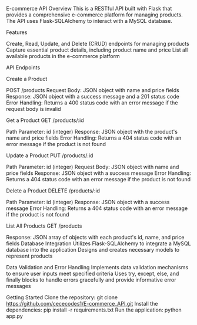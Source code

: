 E-commerce API
Overview
This is a RESTful API built with Flask that provides a comprehensive e-commerce platform for managing products. The API uses Flask-SQLAlchemy to interact with a MySQL database.

Features

Create, Read, Update, and Delete (CRUD) endpoints for managing products
Capture essential product details, including product name and price
List all available products in the e-commerce platform

API Endpoints

Create a Product

POST /products
Request Body: JSON object with name and price fields
Response: JSON object with a success message and a 201 status code
Error Handling: Returns a 400 status code with an error message if the request body is invalid

Get a Product
GET /products/:id

Path Parameter: id (integer)
Response: JSON object with the product's name and price fields
Error Handling: Returns a 404 status code with an error message if the product is not found

Update a Product
PUT /products/:id

Path Parameter: id (integer)
Request Body: JSON object with name and price fields
Response: JSON object with a success message
Error Handling: Returns a 404 status code with an error message if the product is not found

Delete a Product
DELETE /products/:id

Path Parameter: id (integer)
Response: JSON object with a success message
Error Handling: Returns a 404 status code with an error message if the product is not found

List All Products
GET /products

Response: JSON array of objects with each product's id, name, and price fields
Database Integration
Utilizes Flask-SQLAlchemy to integrate a MySQL database into the application
Designs and creates necessary models to represent products

Data Validation and Error Handling
Implements data validation mechanisms to ensure user inputs meet specified criteria
Uses try, except, else, and finally blocks to handle errors gracefully and provide informative error messages

Getting Started
Clone the repository: git clone https://github.com/cececodes1/E-commerce_API.git
Install the dependencies: pip install -r requirements.txt
Run the application: python app.py
